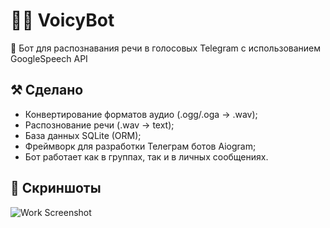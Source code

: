 # 👩‍🎨 VoicyBot
🤖 Бот для распознавания речи в голосовых Telegram с использованием GoogleSpeech API

## ⚒️ Сделано

- Конвертирование форматов аудио (.ogg/.oga -> .wav);
- Распознование речи (.wav -> text);
- База данных SQLite (ORM);
- Фреймворк для разработки Телеграм ботов Aiogram;
- Бот работает как в группах, так и в личных сообщениях.






## 📸 Скриншоты

![Work Screenshot](https://telegra.ph/file/230bbc4fc9f2c177c4e56.png)

